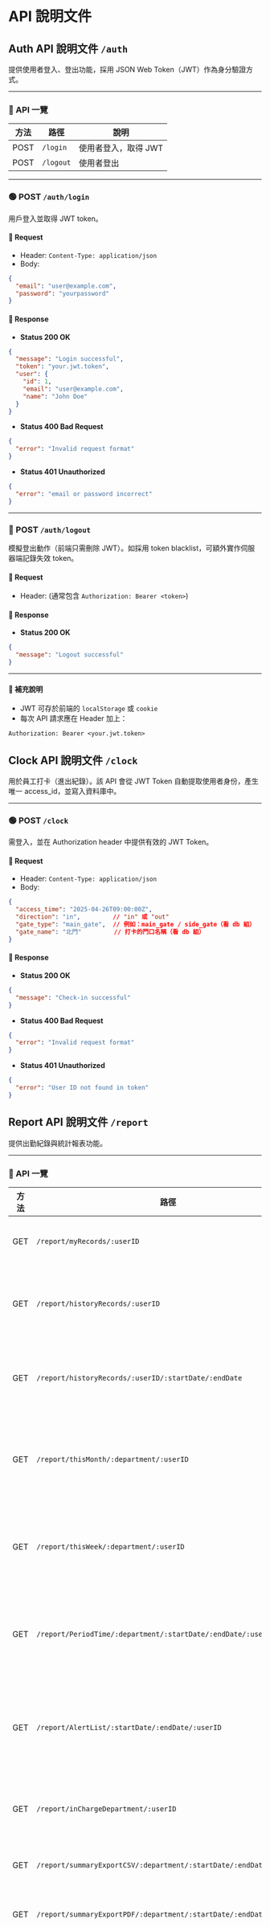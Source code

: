 # API 說明文件

## Auth API 說明文件 `/auth`

提供使用者登入、登出功能，採用 JSON Web Token（JWT）作為身分驗證方式。

---

### 📌 API 一覽

| 方法 | 路徑       | 說明     |
|------|------------|----------|
| POST | `/login`  | 使用者登入，取得 JWT |
| POST | `/logout` | 使用者登出 |

---

### 🟢 POST `/auth/login`

用戶登入並取得 JWT token。

#### 🔸 Request

- Header: `Content-Type: application/json`
- Body:
```json
{
  "email": "user@example.com",
  "password": "yourpassword"
}
```

#### 🔸 Response

- **Status 200 OK**
```json
{
  "message": "Login successful",
  "token": "your.jwt.token",
  "user": {
    "id": 1,
    "email": "user@example.com",
    "name": "John Doe"
  }
}
```

- **Status 400 Bad Request**
```json
{
  "error": "Invalid request format"
}
```

- **Status 401 Unauthorized**
```json
{
  "error": "email or password incorrect"
}
```

---

### 🔴 POST `/auth/logout`

模擬登出動作（前端只需刪除 JWT）。如採用 token blacklist，可額外實作伺服器端記錄失效 token。

#### 🔸 Request

- Header: (通常包含 `Authorization: Bearer <token>`)

#### 🔸 Response

- **Status 200 OK**
```json
{
  "message": "Logout successful"
}
```

---

#### 📘 補充說明

- JWT 可存於前端的 `localStorage` 或 `cookie`
- 每次 API 請求應在 Header 加上：

```http
Authorization: Bearer <your.jwt.token>
```

## Clock API 說明文件 `/clock`

用於員工打卡（進出紀錄）。該 API 會從 JWT Token 自動提取使用者身份，產生唯一 access_id，並寫入資料庫中。

---


### 🟢 POST `/clock`

需登入，並在 Authorization header 中提供有效的 JWT Token。

#### 🔸 Request

- Header: `Content-Type: application/json`
- Body:
```json
{
  "access_time": "2025-04-26T09:00:00Z",
  "direction": "in",         // "in" 或 "out"
  "gate_type": "main_gate",  // 例如：main_gate / side_gate（看 db 組）
  "gate_name": "北門"         // 打卡的門口名稱（看 db 組）
}

```

#### 🔸 Response

- **Status 200 OK**
```json
{
  "message": "Check-in successful"
}
```

- **Status 400 Bad Request**
```json
{
  "error": "Invalid request format"
}
```

- **Status 401 Unauthorized**
```json
{
  "error": "User ID not found in token"
}
```


## Report API 說明文件 `/report`

提供出勤紀錄與統計報表功能。

---

### 📌 API 一覽

| 方法 | 路徑 | 說明 |
|------|------|------|
| GET | `/report/myRecords/:userID` | 查詢今日打卡紀錄 |
| GET | `/report/historyRecords/:userID` | 查詢最近 30 天出勤紀錄 |
| GET | `/report/historyRecords/:userID/:startDate/:endDate` | 查詢指定日期範圍出勤紀錄 |
| GET | `/report/thisMonth/:department/:userID` | 查詢本月與前月部門統計報表 |
| GET | `/report/thisWeek/:department/:userID` | 查詢本週與上週部門統計報表 |
| GET | `/report/PeriodTime/:department/:startDate/:endDate/:userID` | 查詢指定時間區間的部門統計 |
| GET | `/report/AlertList/:startDate/:endDate/:userID` | 查詢警示員工名單（加班/遲到） |
| GET | `/report/inChargeDepartment/:userID` | 查詢使用者管理的部門 |
| GET | `/report/summaryExportCSV/:department/:startDate/:endDate/:userID` | 匯出出勤紀錄 CSV |
| GET | `/report/summaryExportPDF/:department/:startDate/:endDate/:userID` | 匯出出勤紀錄 PDF |
| GET | `/report/myDepartments/:userID` | 查詢使用者自己所在的部門 |
| GET | `/report/attendanceSummary?department=...&fromDate=...&toDate=...` | 查詢出勤摘要資料 |
| GET | `/report/attendanceExportCSV?department=...&fromDate=...&toDate=...` | 匯出出勤摘要 CSV |
| GET | `/report/attendanceExportPDF?department=...&fromDate=...&toDate=...` | 匯出出勤摘要 PDF |

---

### 🟢 GET `/report/myRecords/:userID`

查詢使用者今日的出勤記錄。

#### 🔸 Response

```json
{
  "date": "2025-05-08",
  "name": "John Doe",
  "clock_in_time": "09:01",
  "clock_out_time": "18:05",
  "clock_in_gate": "北門",
  "clock_out_gate": "西門",
  "status": "Late"
}
```

---

### 🟢 GET `/report/historyRecords/:userID`

查詢使用者最近 30 天的出勤記錄。

#### 🔸 Response

```json
[
  {
    "date": "2025-05-02",
    "name": "John Doe",
    "clock_in_time": "09:00",
    "clock_out_time": "18:00",
    "clock_in_gate": "北門",
    "clock_out_gate": "北門",
    "status": "On Time"
  }
]
```

---

### 🟢 GET `/report/historyRecords/:userID/:startDate/:endDate`

查詢使用者在指定日期範圍內的出勤記錄。

#### 🔸 路徑參數

- `startDate`: 格式為 `YYYY-MM-DD`
- `endDate`: 格式為 `YYYY-MM-DD`

#### 🔸 Response

與 `/report/historyRecords/:userID` 相同格式。

---
#### 目前資料中部們所對應的 organization_id
organizations = [
        {"name": "CEO", "organization_id": "L1"},
        {"name": "COO", "organization_id": "L10"},
        {"name": "HR Manager", "organization_id": "L100"},
        {"name": "Operations Manager", "organization_id": "L101"},
        {"name": "CFO", "organization_id": "L11"},
        {"name": "Accounting Team", "organization_id": "L110"},
        {"name": "Finance Team", "organization_id": "L111"},
        {"name": "CTO", "organization_id": "L12"},
        {"name": "Engineering Team", "organization_id": "L120"},
        {"name": "IT Support", "organization_id": "L121"},
    ]
---

### 🟢 GET `/report/thisMonth/:organization_id/:userID`

查詢部門本月與上月的總工時、加班時數、參與人數等報表。

#### 🔸 Response

```json
[
  {
    "TotalWorkHours": 320,
    "TotalOTHours": 40,
    "OTHoursPerson": 5,
    "OTHeadcounts": 10
  },
  {
    "TotalWorkHours": 310,
    "TotalOTHours": 30,
    "OTHoursPerson": 3,
    "OTHeadcounts": 9
  }
]
```

---

### 🟢 GET `/report/thisWeek/:organization_id/:userID`

查詢部門本週與上週的總體統計資料。

#### 🔸 Response

與 `/report/thisMonth/:organization_id/:userID` 相同格式。

---

### 🟢 GET `/report/PeriodTime/:organization_id/:startDate/:endDate/:userID`

查詢部門指定時間區間的總工時、加班、參與人數統計。

#### 🔸 Response

```json
{
  "TotalWorkHours": 100,
  "TotalOTHours": 12,
  "OTHoursPerson": 2,
  "OTHeadcounts": 3
}
```

---

### 🟢 GET `/report/AlertList/:startDate/:endDate/:userID`

回傳指定期間內，有遲到或加班超過標準的員工。

#### 🔸 Response

```json
[
  {
    "EmployeeID": "d3549701-c2a2-4857-b0d1-c3c7b71aed3d",
    "Name": "John Doe",
    "OTCounts": 4,
    "OTHours": 18,
    "status": "Warning"
  }
]
```

---

### 🟢 GET `/report/inChargeDepartment/:userID`

查詢該使用者所管理的部門（若為主管）。

#### 🔸 Response

```json
[
  "Sales",
  "Engineering",
  "HR"
]
```

---

### 🟢 GET `/report/summaryExportCSV/:organization_id/:startDate/:endDate/:userID`

匯出指定部門與日期的出勤紀錄為 CSV 檔案。

#### 🔸 Response

- Header: `Content-Disposition: attachment; filename=summary.csv`
- Content-Type: `text/csv`
- Response Body 為 CSV 格式的原始資料

---

### 🟢 GET `/report/summaryExportPDF/:organization_id/:startDate/:endDate/:userID`

匯出出勤摘要報表為 PDF 檔案。

#### 🔸 Response

- Header: `Content-Disposition: attachment; filename=summary.pdf`
- Content-Type: `application/pdf`

---

### 🟢 GET `/report/myDepartments/:userID`

取得使用者有權限查看的所有部門列表。

#### 🔸 Response

```json
[
  "Engineering 1",
  "HR",
  "Accounting"
]
```

---

### 🟢 GET `/report/attendanceSummary?organization_id=...&fromDate=...&toDate=...`

查詢某部門特定區間的所有員工出勤紀錄。

#### 🔸 Response

```json
[
  {
    "date": "2025-05-02",
    "employeeID": "abc123",
    "name": "John Doe",
    "ClockInTime": "09:00",
    "ClockOutTime": "17:00",
    "ClockInGate": "北門",
    "ClockOutGate": "西門",
    "status": "On Time"
  }
]
```

---

### 🟢 GET `/report/attendanceExportCSV?organization_id=...&fromDate=...&toDate=...`

匯出出勤摘要為 CSV 檔案。

---

### 🟢 GET `/report/attendanceExportPDF?organization_id=...&fromDate=...&toDate=...`

匯出出勤摘要為 PDF 檔案。

---



## Notify API 說明文件 `/notify`

提供通知功能，協助偵測異常出勤狀況（如加班過多、遲到次數過多）並提醒相關人員。

---

### 📌 API 一覽

| 方法   | 路徑                 | 說明                         |
|--------|----------------------|------------------------------|
| GET    | `/warning`           | 查詢本月異常員工（加班/遲到）     |
| POST   | `/late/:employee_id` | 通知主管員工遲到次數過多         |
| POST   | `/overtime/:employee_id` | 通知 HR 員工加班時數過多     |

---

### 🔵 GET `/notify/warning`

查詢本月有異常情況的員工清單（遲到次數 ≥ 4 次、或加班總時數 > 46 小時）。

#### 🔸 Request

- 無需參數
- Header: (如需驗證可加上 JWT)

#### 🔸 Response

- **Status 200 OK**

```json
[
  {
    "employee_id": "123456",
    "problems": ["TooManyLate", "OvertimeExceeded"]
  },
  {
    "employee_id": "7891011",
    "problems": ["TooManyLate"]
  }
]
```

- **Status 500 Internal Server Error**

```json
{
  "error": "查詢異常員工失敗"
}
```

#### 🔸 前端範例

```js
fetch('/api/notify/warning')
  .then(res => res.json())
  .then(data => console.log(data));
```

---

### 🔵 POST `/notify/late/:employee_id`

通知主管該員工遲到次數過多（≥ 4 次）。

#### 🔸 Request

- Path Param: `employee_id`

#### 🔸 Response

- **Status 200 OK**

```json
{
  "message": "員工 123456 本月遲到超過 4 次，請主管關注。"
}
```

- **Status 404 Not Found**

```json
{
  "message": "員工 123456 遲到次數正常，無需提醒。"
}
```

#### 🔸 前端範例

```js
fetch('/api/notify/late/123456', {
  method: 'POST'
})
.then(res => res.json())
.then(data => console.log(data));
```

---

### 🔵 POST `/notify/overtime/:employee_id`

通知 HR 該員工加班總時數過多（> 46 小時）。

#### 🔸 Request

- Path Param: `employee_id`

#### 🔸 Response

- **Status 200 OK**

```json
{
  "message": "員工 123456 本月加班超過 46 小時，請 HR 檢查。"
}
```

- **Status 404 Not Found**

```json
{
  "message": "員工 123456 加班時數正常，無需提醒。"
}
```

#### 🔸 前端範例

```js
fetch('/api/notify/overtime/123456', {
  method: 'POST'
})
.then(res => res.json())
.then(data => console.log(data));
```

---
